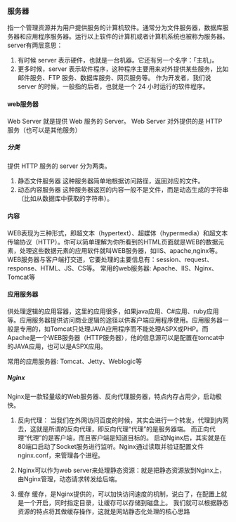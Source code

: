 ### 服务器
指一个管理资源并为用户提供服务的计算机软件。通常分为文件服务器，数据库服务器和应用程序服务器。运行以上软件的计算机或者计算机系统也被称为服务器。
server有两层意思：
1. 有时候 server 表示硬件，也就是一台机器。它还有另一个名字：「主机」。
2. 更多时候，server 表示软件程序，这种程序主要用来对外提供某些服务，比如邮件服务、FTP 服务、数据库服务、网页服务等。
作为开发者，我们说 server 的时候，一般指的后者，也就是一个 24 小时运行的软件程序。
#### web服务器
Web Server 就是提供 Web 服务的 Server。
Web Server 对外提供的是 HTTP 服务（也可以是其他服务）
##### 分类
提供 HTTP 服务的 server 分为两类。
1. 静态文件服务器
  这种服务器简单地根据访问路径，返回对应的文件。
2. 动态内容服务器
   这种服务器返回的内容一般不是文件，而是动态生成的字符串（比如从数据库中获取的字符串）。
#### 内容
WEB表现为三种形式，即超文本（hypertext）、超媒体（hypermedia）和超文本传输协议（HTTP）。你可以简单理解为你所看到的HTML页面就是WEB的数据元素，处理这些数据元素的应用软件就叫WEB服务器，如IIS、apache,nginx等。WEB服务器与客户端打交道，它要处理的主要信息有：session、request、response、HTML、JS、CS等。
常用的web服务器: Apache、IIS、Nginx、Tomcat等

#### 应用服务器
供处理逻辑的应用容器，这里的应用很多，如果java应用、C#应用、ruby应用等。应用服务器提供访问商业逻辑的途径以供客户端应用程序使用。应用服务器一般是专用的，如Tomcat只处理JAVA应用程序而不能处理ASPX或PHP。而Apache是一个WEB服务器（HTTP服务器），他的信息源可以是配置在tomcat中的JAVA应用，也可以是ASPX应用。

常用的应用服务器: Tomcat、Jetty、Weblogic等


##### Nginx
Nginx是一款轻量级的Web服务器、反向代理服务器，特点内存占用少，启动极快。

1. 反向代理：
  当我们在外网访问百度的时候，其实会进行一个转发，代理到内网去，这就是所谓的反向代理，即反向代理“代理”的是服务器端。
  而正向代理“代理”的是客户端，而且客户端是知道目标的。
  启动Nginx后，其实就是在80端口启动了Socket服务进行监听。Nginx通过读取并验证配置文件nginx.conf，来管理各个进程。

2. Nginx可以作为web server来处理静态资源：就是把静态资源放到Nginx上，由Nginx管理，动态请求转发给后端。

3. 缓存
  缓存，是Nginx提供的，可以加快访问速度的机制，说白了，在配置上就是一个开启，同时指定目录，让缓存可以存储到磁盘上。
  我们就可以根据静态资源的特点将其做缓存操作，这就是网站静态化处理的核心思路
